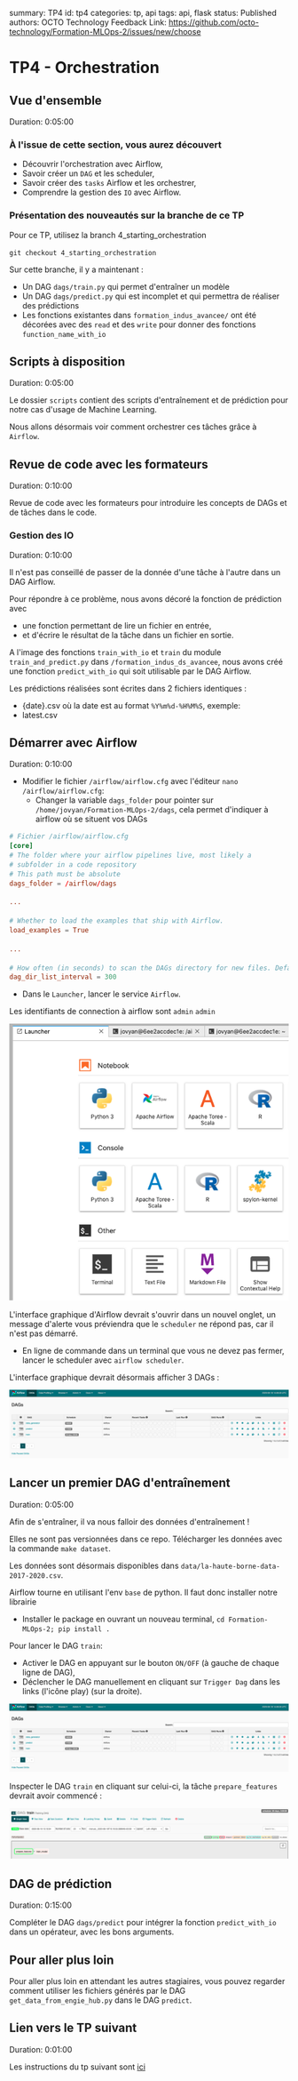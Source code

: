 summary: TP4
id: tp4
categories: tp, api
tags: api, flask
status: Published
authors: OCTO Technology
Feedback Link: https://github.com/octo-technology/Formation-MLOps-2/issues/new/choose

# TP4 - Orchestration

## Vue d'ensemble

Duration: 0:05:00

### À l'issue de cette section, vous aurez découvert

- Découvrir l'orchestration avec Airflow,
- Savoir créer un `DAG` et les scheduler,
- Savoir créer des `tasks` Airflow et les orchestrer,
- Comprendre la gestion des `IO` avec Airflow.

### Présentation des nouveautés sur la branche de ce TP

Pour ce TP, utilisez la branch 4_starting_orchestration

`git checkout 4_starting_orchestration`

Sur cette branche, il y a maintenant :

- Un DAG `dags/train.py` qui permet d'entraîner un modèle
- Un DAG `dags/predict.py` qui est incomplet et qui permettra de réaliser des prédictions
- Les fonctions existantes dans `formation_indus_avancee/` ont été décorées avec des `read` et des `write` pour donner
  des
  fonctions `function_name_with_io`

## Scripts à disposition

Duration: 0:05:00

Le dossier `scripts` contient des scripts d'entraînement et de prédiction pour notre cas d'usage de Machine Learning.

Nous allons désormais voir comment orchestrer ces tâches grâce à `Airflow`.

## Revue de code avec les formateurs

Duration: 0:10:00

Revue de code avec les formateurs pour introduire les concepts de DAGs et de tâches dans le code.

### Gestion des IO

Duration: 0:10:00

Il n'est pas conseillé de passer de la donnée d'une tâche à l'autre dans un DAG Airflow.

Pour répondre à ce problème, nous avons décoré la fonction de prédiction avec

- une fonction permettant de lire un fichier en entrée,
- et d'écrire le résultat de la tâche dans un fichier en sortie.

A l'image des fonctions `train_with_io` et `train` du module `train_and_predict.py` dans `/formation_indus_ds_avancee`,
nous avons créé une fonction `predict_with_io` qui soit utilisable par le DAG Airflow.

Les prédictions réalisées sont écrites dans 2 fichiers identiques :

- {date}.csv où la date est au format `%Y%m%d-%H%M%S`, exemple:
- latest.csv

## Démarrer avec Airflow

Duration: 0:10:00

- Modifier le fichier `/airflow/airflow.cfg` avec l'éditeur `nano /airflow/airflow.cfg`:
    - Changer la variable `dags_folder` pour pointer sur `/home/jovyan/Formation-MLOps-2/dags`, cela permet d'indiquer à
      airflow où se situent vos DAGs

```toml
# Fichier /airflow/airflow.cfg
[core]
# The folder where your airflow pipelines live, most likely a
# subfolder in a code repository
# This path must be absolute
dags_folder = /airflow/dags

...

# Whether to load the examples that ship with Airflow.
load_examples = True

...

# How often (in seconds) to scan the DAGs directory for new files. Default to 5 minutes.
dag_dir_list_interval = 300
```

- Dans le `Launcher`, lancer le service `Airflow`.

Les identifiants de connection à airflow sont `admin` `admin`

![launcher](./docs/tp4/launcher-airflow.png)

L'interface graphique d'Airflow devrait s'ouvrir dans un nouvel onglet, un message d'alerte vous préviendra que le
`scheduler` ne répond pas, car il n'est pas démarré.

- En ligne de commande dans un terminal que vous ne devez pas fermer, lancer le scheduler avec `airflow scheduler`.

L'interface graphique devrait désormais afficher 3 DAGs :

![ui-airflow](./docs/tp4/ui-airflow-start.png)

## Lancer un premier DAG d'entraînement

Duration: 0:05:00

Afin de s'entraîner, il va nous falloir des données d'entraînement !

Elles ne sont pas versionnées dans ce repo. Télécharger les données avec la commande `make dataset`.

Les données sont désormais disponibles dans `data/la-haute-borne-data-2017-2020.csv`.

Airflow tourne en utilisant l'env `base` de python. Il faut donc installer notre librairie

- Installer le package en ouvrant un nouveau terminal, `cd Formation-MLOps-2; pip install .`

Pour lancer le DAG `train`:

- Activer le DAG en appuyant sur le bouton `ON/OFF` (à gauche de chaque ligne de DAG),
- Déclencher le DAG manuellement en cliquant sur `Trigger Dag` dans les links (l'icône play)  (sur la droite).

![ui-airflow](./docs/tp4/ui-airflow-start.png)

Inspecter le DAG `train` en cliquant sur celui-ci, la tâche `prepare_features` devrait avoir commencé :

![train-dag](./docs/tp4/train-prepare-features.png)

## DAG de prédiction

Duration: 0:15:00

Compléter le DAG `dags/predict` pour intégrer la fonction `predict_with_io` dans un opérateur, avec les bons arguments.

## Pour aller plus loin

Pour aller plus loin en attendant les autres stagiaires, vous pouvez regarder comment utiliser les fichiers générés par
le DAG `get_data_from_engie_hub.py` dans le DAG `predict`.

## Lien vers le TP suivant

Duration: 0:01:00

Les instructions du tp suivant sont [ici](https://octo-technology.github.io/Formation-MLOps-2/tp5#0)